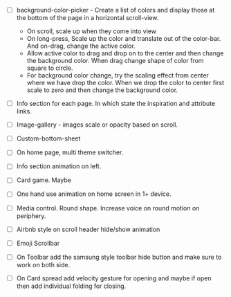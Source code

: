 - [ ] background-color-picker - Create a list of colors and display those at the bottom of the page in a horizontal scroll-view.

  - On scroll, scale up when they come into view
  - On long-press, Scale up the color and translate out of the color-bar. And on-drag, change the active color.
  - Allow active color to drag and drop on to the center and then change the background color. When drag change shape of color from square to circle.
  - For background color change, try the scaling effect from center where we have drop the color. When we drop the color to center first scale to zero and then change the background color.

- [ ] Info section for each page. In which state the inspiration and attribute links.
- [ ] Image-gallery - images scale or opacity based on scroll.
- [ ] Custom-bottom-sheet
- [ ] On home page, multi theme switcher.
- [ ] Info section animation on left.
- [ ] Card game. Maybe
- [ ] One hand use animation on home screen in 1+ device.
- [ ] Media control. Round shape. Increase voice on round motion on periphery.
- [ ] Airbnb style on scroll header hide/show animation
- [ ] Emoji Scrollbar
- [ ] On Toolbar add the samsung style toolbar hide button and make sure to work on both side.
- [ ] On Card spread add velocity gesture for opening and maybe if open then add individual folding for closing.
